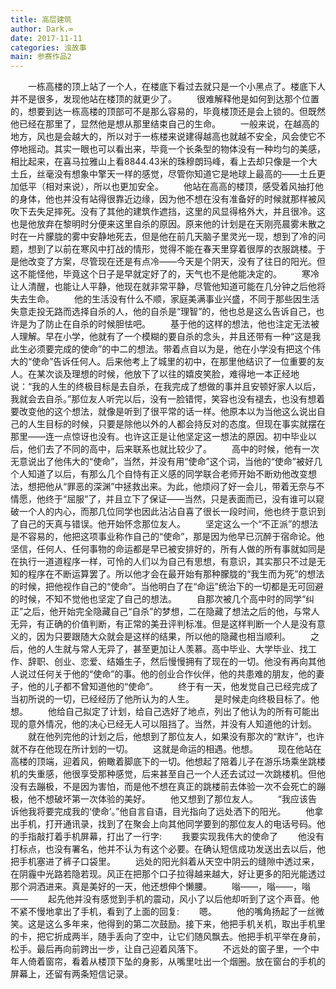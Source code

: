 ```yaml
---
title: 高层建筑
author: Dark.∞
date: 2017-11-11
categories: 浊故事
main: 参赛作品2
---
```

　　一栋高楼的顶上站了一个人，在楼底下看过去就只是一个小黑点了。楼底下人并不是很多，发现他站在楼顶的就更少了。
　　很难解释他是如何到达那个位置的，想要到达一栋高楼的顶部可不是那么容易的，毕竟楼顶还是会上锁的。但既然他已经在那里了，显然他是想从那里结束自己的生命。
　　一般来说，在越高的地方，风也是会越大的，所以对于一栋楼来说建得越高也就越不安全，风会使它不停地摇动。其实一眼也可以看出来，毕竟一个长条型的物体没有一种均匀的美感，相比起来，在喜马拉雅山上看8844.43米的珠穆朗玛峰，看上去却只像是一个大土丘，丝毫没有想象中擎天一样的感觉，尽管你知道它是地球上最高的——土丘更加低平（相对来说），所以也更加安全。
　　他站在高高的楼顶，感受着风抽打他的身体，他也并没有站得很靠近边缘，因为他不想在没有准备好的时候就那样被风吹下去失足摔死。没有了其他的建筑作遮挡，这里的风显得格外大，并且很冷。这也是他放弃在黎明时分便来这里自杀的原因。原来他的计划是在天刚亮晨雾未散之时在一片朦胧的雾中安静地死去，但是他在前几天脑子里灵光一现，想到了冷的问题，想到了以前在寒风中打战的情形，觉得不能在春天里穿着很厚的衣服跳楼。于是他改变了方案，尽管现在还是有点冷——今天是个阴天，没有了往日的阳光。但这不能怪他，毕竟这个日子是早就定好了的，天气也不是他能决定的。
　　寒冷让人清醒，也能让人平静，他现在就非常平静，尽管他知道可能在几分钟之后他将失去生命。
　　他的生活没有什么不顺，家庭美满事业兴盛，不同于那些因生活失意走投无路而选择自杀的人，他的自杀是“理智”的，他也总是这么告诉自己，也许是为了防止在自杀的时候胆怯吧。
　　基于他的这样的想法，他也注定无法被人理解。早在小学，他就有了一个模糊的要自杀的念头，并且还带有一种“这是我此生必须要完成的使命”的中二的想法。带着点自以为是，他在小学没有把这个伟大的“使命”告诉任何人。后来他考上了城里的初中，在那里他结识了一位重要的友人。在某次谈及理想的时候，他放下了以往的嬉皮笑脸，难得地一本正经地说：“我的人生的终极目标是去自杀，在我完成了想做的事并且安顿好家人以后，我就会去自杀。”那位友人听完以后，没有一脸错愕，笑容也没有褪去，也没有想着要改变他的这个想法，就像是听到了很平常的话一样。他原本以为当他这么说出自己的人生目标的时候，只要是除他以外的人都会持反对的态度。但现在事实就摆在那里——连一点惊讶也没有。也许这正是让他坚定这一想法的原因。初中毕业以后，他们去了不同的高中，后来联系也就比较少了。
　　高中的时候，他有一次无意说出了他伟大的“使命”，当然，并没有用“使命”这个词，当他的“使命”被好几个人知道了以后，有那么几个自恃有正义感的同学联合老师开始不断劝他改变想法，想把他从“罪恶的深渊”中拯救出来。为此，他烦闷了好一会儿，带着无奈与不情愿，他终于“屈服”了，并且立下了保证——当然，只是表面而已，没有谁可以窥破一个人的内心，而那几位同学也因此沾沾自喜了很长一段时间，他也终于意识到了自己的天真与错误。他开始怀念那位友人。
　　坚定这么一个“不正派”的想法是不容易的，他把这项事业称作自己的“使命”，那是因为他早已沉醉于宿命论。他坚信，任何人、任何事物的命运都是早已被安排好的，所有人做的所有事就如同是在执行一道道程序一样，可怜的人们以为自己有思想，有意识，其实那只不过是无知的程序在不断运算罢了。所以他才会在最开始有那种朦胧的“我生而为死”的想法的时候，把他视作自己的“使命”。当他明白了在“命运”统治下的一切都是无可回避的时候，不知不觉他也坚定了自己的想法。
　　自那次被几个高中时的同学“纠正”之后，他开始完全隐藏自己“自杀”的梦想，二在隐藏了想法之后的他，与常人无异，有正确的价值判断，有正常的美丑评判标准。但是这样判断一个人是没有意义的，因为只要跟随大众就会是这样的结果，所以他的隐藏也相当顺利。
　　之后，他的人生就与常人无异了，甚至更加让人羡慕。高中毕业、大学毕业、找工作、辞职、创业、恋爱、结婚生子，然后慢慢拥有了现在的一切。他没有再向其他人说过任何关于他的“使命”的事。他的创业合作伙伴，他的共患难的朋友，他的妻子，他的儿子都不曾知道他的“使命”。
　　终于有一天，他发觉自己已经完成了当初所说的一切，已经经历了他所认为的人生。
　　是时候走向终极目标了。他想。
　　他给自己拟定了计划，给自己选好了地点，列出了他认为的所有可能出现的意外情况，他的决心已经无人可以阻挡了。当然，并没有人知道他的计划。
　　就在他列完他的计划之后，他想到了那位友人，如果没有那次的“默许”，也许就不存在他现在所计划的一切。
　　这就是命运的相遇。他想。
　　现在他站在高楼的顶端，迎着风，俯瞰着脚底下的一切。他想起了陪着儿子在游乐场乘坐跳楼机的失重感，他很享受那种感觉，后来甚至自己一个人还去试过一次跳楼机。但他没有去蹦极，不是因为害怕，而是他不想在真正的跳楼前去体验一次不会死亡的蹦极，他不想破坏第一次体验的美好。
　　他又想到了那位友人。
　　“我应该告诉他我将要完成我的‘使命’。”他自言自语，目光指向了远处洒下的阳光。
　　他拿出手机，打开通讯录，找到了在聚会上向其他同学要到的那位友人的电话号码。他的手指敲打着手机屏幕，打出了一行字:
　　我要实现我伟大的使命了
　　他没有打标点，也没有署名，他并不认为有这个必要。在确认短信成功发送出去以后，他把手机塞进了裤子口袋里。
　　远处的阳光斜着从天空中阴云的缝隙中透过来，在阴霾中光路若隐若现。风正在把那个口子拉得越来越大，好让更多的阳光能透过那个洞洒进来。真是美好的一天，他还想伸个懒腰。
　　嗡——，嗡——，嗡——
　　起先他并没有感觉到手机的震动，风小了以后他却听到了这个声音。他不紧不慢地拿出了手机，看到了上面的回复:
　　嗯。
　　他的嘴角扬起了一丝微笑。这是这么多年来，他得到的第二次鼓励。接下来，他把手机关机，取出手机里的卡，把它折成两半，随手丢向了空中，让它们随风飘去。他把手机平举在身前，松手。最后再向前跨出一步，让自己迎着风落下。
　　不远处的窗子里，一个中年人倚着窗帘，看着从楼顶下坠的身影，从嘴里吐出一个烟圈。放在窗台的手机的屏幕上，还留有两条短信记录。
